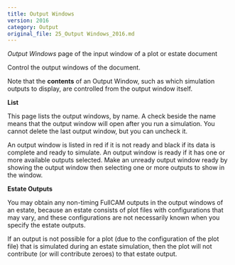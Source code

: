 ```yaml
---
title: Output Windows
version: 2016
category: Output
original_file: 25_Output Windows_2016.md
---
```


*Output Windows* page of the input window of a plot or estate
document

Control the output windows of the document.

Note that the **contents** of an Output
Window, such as which simulation outputs to
display, are controlled from the output window itself.

**List**

This page lists the output windows, by name. A check beside the name
means that the output window will open after you run a simulation. You
cannot delete the last output window, but you can uncheck it.

An output window is listed in red if it is not ready and black if its
data is complete and ready to simulate. An output window is ready if it
has one or more available outputs selected. Make an unready output
window ready by showing the output window then selecting one or more
outputs to show in the window.

**Estate Outputs**

You may obtain any non-timing FullCAM outputs in the output windows of
an estate, because an estate consists of plot files with configurations
that may vary, and these configurations are not necessarily known when
you specify the estate outputs.

If an output is not possible for a plot (due to the configuration of the
plot file) that is simulated during an estate simulation, then the plot
will not contribute (or will contribute zeroes) to that estate output.